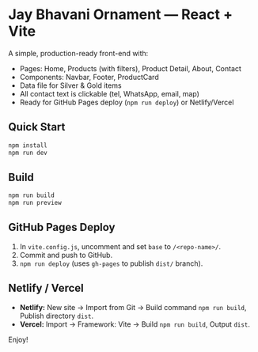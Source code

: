 # Jay Bhavani Ornament — React + Vite

A simple, production-ready front-end with:
- Pages: Home, Products (with filters), Product Detail, About, Contact
- Components: Navbar, Footer, ProductCard
- Data file for Silver & Gold items
- All contact text is clickable (tel, WhatsApp, email, map)
- Ready for GitHub Pages deploy (`npm run deploy`) or Netlify/Vercel

## Quick Start

```bash
npm install
npm run dev
```

## Build

```bash
npm run build
npm run preview
```

## GitHub Pages Deploy

1. In `vite.config.js`, uncomment and set `base` to `/<repo-name>/`.
2. Commit and push to GitHub.
3. `npm run deploy` (uses `gh-pages` to publish `dist/` branch).

## Netlify / Vercel

- **Netlify:** New site → Import from Git → Build command `npm run build`, Publish directory `dist`.
- **Vercel:** Import → Framework: Vite → Build `npm run build`, Output `dist`.

Enjoy!

